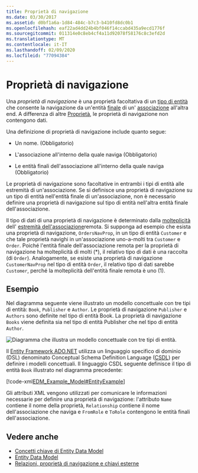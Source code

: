 ```yaml
---
title: Proprietà di navigazione
ms.date: 03/30/2017
ms.assetid: d0bf1a6a-1d84-484c-b7c3-b410fd8dc0b1
ms.openlocfilehash: eaf22ad4dd24b4bf046f14ccabd435a9ecd1776f
ms.sourcegitcommit: 011314e0c8eb4cf4a11d92078f58176c8c3efd2d
ms.translationtype: MT
ms.contentlocale: it-IT
ms.lasthandoff: 02/09/2020
ms.locfileid: "77094384"
---
```

# <a name="navigation-property"></a>Proprietà di navigazione

Una *proprietà di navigazione* è una proprietà facoltativa di un [tipo di entità](entity-type.md) che consente la navigazione da un'entità [finale](association-end.md) di un' [associazione](association-type.md) all'altra end. A differenza di altre [Proprietà](property.md), le proprietà di navigazione non contengono dati.

Una definizione di proprietà di navigazione include quanto segue:

- Un nome. (Obbligatorio)

- L'associazione all'interno della quale naviga (Obbligatorio)

- Le entità finali dell'associazione all'interno della quale naviga (Obbligatorio)

Le proprietà di navigazione sono facoltative in entrambi i tipi di entità alle estremità di un'associazione. Se si definisce una proprietà di navigazione su un tipo di entità nell'entità finale di un'associazione, non è necessario definire una proprietà di navigazione sul tipo di entità nell'altra entità finale dell'associazione.

Il tipo di dati di una proprietà di navigazione è determinato dalla [molteplicità](association-end-multiplicity.md) dell' [estremità dell'associazione](association-end.md)remota. Si supponga ad esempio che esista una proprietà di navigazione, `OrdersNavProp`, in un tipo di entità `Customer` e che tale proprietà navighi in un'associazione uno-a-molti tra `Customer` e `Order`. Poiché l'entità finale dell'associazione remota per la proprietà di navigazione ha molteplicità di molti (\*), il relativo tipo di dati è una raccolta (di `Order`). Analogamente, se esiste una proprietà di navigazione `CustomerNavProp` nel tipo di entità `Order`, il relativo tipo di dati sarebbe `Customer`, perché la molteplicità dell'entità finale remota è uno (1).

## <a name="example"></a>Esempio

Nel diagramma seguente viene illustrato un modello concettuale con tre tipi di entità: `Book`, `Publisher` e `Author`. Le proprietà di navigazione `Publisher` e `Authors` sono definite nel tipo di entità Book. La proprietà di navigazione `Books` viene definita sia nel tipo di entità Publisher che nel tipo di entità `Author`.

![Diagramma che illustra un modello concettuale con tre tipi di entità.](./media/navigation-property/conceptual-model-entity-types-associations.gif)  

Il [Entity Framework ADO.NET](./ef/index.md) utilizza un linguaggio specifico di dominio (DSL) denominato Conceptual Schema Definition Language ([CSDL](/ef/ef6/modeling/designer/advanced/edmx/csdl-spec)) per definire i modelli concettuali. Il linguaggio CSDL seguente definisce il tipo di entità `Book` illustrato nel diagramma precedente:

[!code-xml[EDM_Example_Model#EntityExample](~/samples/snippets/xml/VS_Snippets_Data/edm_example_model/xml/books.edmx#entityexample)]

Gli attributi XML vengono utilizzati per comunicare le informazioni necessarie per definire una proprietà di navigazione: l'attributo `Name` contiene il nome della proprietà, `Relationship` contiene il nome dell'associazione che naviga e `FromRole` e `ToRole` contengono le entità finali dell'associazione.

## <a name="see-also"></a>Vedere anche

- [Concetti chiave di Entity Data Model](entity-data-model-key-concepts.md)
- [Entity Data Model](entity-data-model.md)
- [Relazioni, proprietà di navigazione e chiavi esterne](/ef/ef6/fundamentals/relationships)
